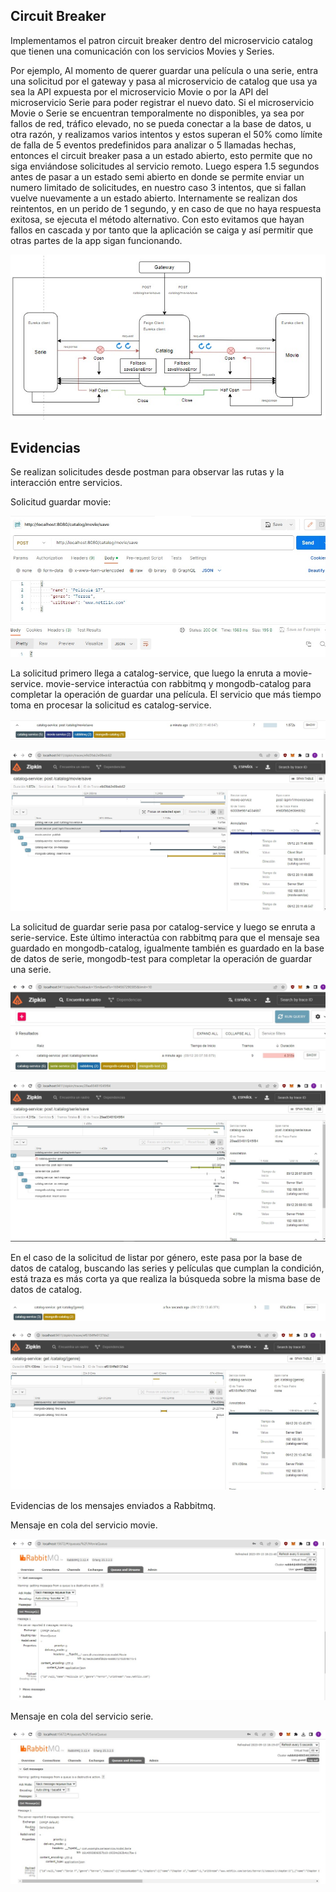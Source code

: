 ## Circuit Breaker

Implementamos el patron circuit breaker dentro del microservicio catalog que tienen una comunicación con los servicios Movies y Series.

Por ejemplo, Al momento de querer guardar una película o una serie, entra una solicitud por el gateway y pasa al microservicio de catalog que usa ya sea la API expuesta por el microservicio Movie o por la API del microservicio Serie para poder registrar el nuevo dato. Si el microservicio Movie o Serie se encuentran temporalmente no disponibles, ya sea por fallos de red, tráfico elevado, no se pueda conectar a la base de datos, u otra razón, y realizamos varios  intentos y estos superan el 50% como límite de falla de 5 eventos predefinidos para analizar o 5 llamadas hechas, entonces el circuit breaker pasa a un estado abierto, esto permite que no siga enviándose solicitudes al servicio remoto. Luego espera 1.5 segundos antes de pasar a un estado semi abierto en donde se permite enviar un numero limitado de solicitudes, en nuestro caso 3 intentos, que si fallan vuelve nuevamente a un estado abierto. 
Internamente se realizan dos reintentos, en un perido de 1 segundo, y en caso de que no haya respuesta exitosa, se ejecuta el método alternativo. 
Con esto evitamos que hayan fallos en cascada y por tanto que la aplicación se caiga y así permitir que otras partes de la app sigan funcionando.

<p align="center">
  <img src="https://github.com/marrsd/Parcial-Back-Microservices/blob/develop/screenshots/Esquema_circuit_breaker.jpeg" alt="Esquema circuit breaker">
</p>

## Evidencias

Se realizan solicitudes desde postman para observar las rutas y la interacción entre servicios.

Solicitud guardar movie:

<p align="center">
  <img src="https://github.com/marrsd/Parcial-Back-Microservices/blob/develop/screenshots/Save_movie_Postman.jpeg">
</p>

La solicitud primero llega a catalog-service, que luego la enruta a movie-service. movie-service interactúa con rabbitmq y mongodb-catalog para completar la operación de guardar una película.
El servicio que más tiempo toma en procesar la solicitud es catalog-service.

<p align="center">
  <img src="https://github.com/marrsd/Parcial-Back-Microservices/blob/develop/screenshots/Zipkin_post_catalog_movie_save1.jpeg">
</p>

<p align="center">
  <img src="https://github.com/marrsd/Parcial-Back-Microservices/blob/develop/screenshots/Zipkin_post_catalog_movie_save2.jpeg">
</p>

La solicitud de guardar serie pasa por catalog-service y luego se enruta a serie-service. Este último interactúa con rabbitmq para que el mensaje sea guardado en mongodb-catalog, igualmente también es guardado en la base de datos de serie, mongodb-test para completar la operación de guardar una serie.

<p align="center">
  <img src="https://github.com/marrsd/Parcial-Back-Microservices/blob/develop/screenshots/Zipkin_post_catalog_serie_save1.jpeg">
</p>

<p align="center">
  <img src="https://github.com/marrsd/Parcial-Back-Microservices/blob/develop/screenshots/Zipkin_post_catalog_serie_save2.jpeg">
</p>

En el caso de la solicitud de listar por género, este pasa por la base de datos de catalog, buscando las series y películas que cumplan la condición, está traza es más corta ya que realiza la búsqueda sobre la misma base de datos de catalog.

<p align="center">
  <img src="https://github.com/marrsd/Parcial-Back-Microservices/blob/develop/screenshots/Zipkin_get_catalog_byGenre1.jpeg">
</p>

<p align="center">
  <img src="https://github.com/marrsd/Parcial-Back-Microservices/blob/develop/screenshots/Zipkin_get_catalog_byGenre%202.jpeg">
</p>

Evidencias de los mensajes enviados a Rabbitmq.

Mensaje en cola del servicio movie.
<p align="center">
  <img src="https://github.com/marrsd/Parcial-Back-Microservices/blob/develop/screenshots/cola_movie.jpeg">
</p>

Mensaje en cola del servicio serie.
<p align="center">
  <img src="https://github.com/marrsd/Parcial-Back-Microservices/blob/develop/screenshots/cola_serie.jpeg">
</p>
